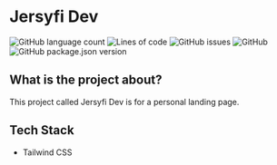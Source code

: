 # Jersyfi Dev
![GitHub language count](https://img.shields.io/github/languages/count/jersyfi/jersyfi-dev)
![Lines of code](https://img.shields.io/tokei/lines/github/jersyfi/jersyfi-dev)
![GitHub issues](https://img.shields.io/github/issues-raw/jersyfi/jersyfi-dev)
![GitHub](https://img.shields.io/github/license/jersyfi/jersyfi-dev)
![GitHub package.json version](https://img.shields.io/github/package-json/v/jersyfi/jersyfi-dev)

## What is the project about?
This project called Jersyfi Dev is for a personal landing page.

## Tech Stack
- Tailwind CSS
